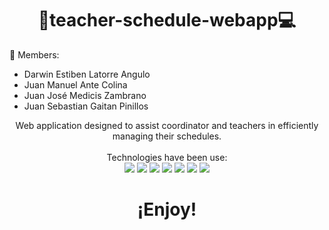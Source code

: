 # 

<h1 align="center">
  📅teacher-schedule-webapp💻
</h1>
🤖 Members: 
<ul>
<li>Darwin Estiben Latorre Angulo</li>
<li>Juan Manuel Ante Colina</li>
<li>Juan José Medicis Zambrano</li>
<li>Juan Sebastian Gaitan Pinillos</li>
</ul>

<p align="center">
  Web application designed to assist coordinator and teachers in efficiently managing their schedules.
  <br/>  
  <br/>
  Technologies have been use:
  <br/>
  <img src="https://img.shields.io/badge/-npm-05122A?style=for-the-badge&logo=nodedotjs"/>
  <img src="https://img.shields.io/badge/-Express-05122A?style=for-the-badge&logo=Express&logoColor=FF5E00"/>
  <img src="https://img.shields.io/badge/-CSS-05122A?style=for-the-badge&logo=CSS3&logoColor=1572B6"/>
  <img src="https://img.shields.io/badge/-MongoDB-05122A?style=for-the-badge&logo=MongoDB"/>
  <img src="https://img.shields.io/badge/-HTML-05122A?style=for-the-badge&logo=HTML5"/>
  <img src="https://img.shields.io/badge/-Bootstrap-05122A?style=for-the-badge&logo=bootstrap&logoColor=563D7C"/>
  <img src="https://img.shields.io/badge/-React-05122A?style=for-the-badge&logo=react"/>
  <br/>
</p>

<h1 align="center">
  ¡Enjoy!
</h1>

